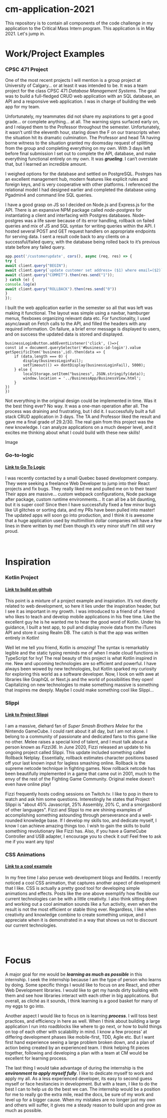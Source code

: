 # cm-application-2021
This repository is to contain all components of the code challenge in my application to the Critical Mass Intern program. This application is in May 2021. Let's jump in.

# Work/Project Examples

### CPSC 471 Project
One of the most recent projects I will mention is a group project at University of Calgary… or at least it was intended to be.
It was a team project for the class CPSC 471 *Database Management Systems*. The goal was to build a full-fledged CRUD web application with an SQL database,
 an API and a responsive web application. I was in charge of building the web app for my team.


Unfortunately, my teammates did not share my aspirations to get a good grade… or complete anything… at all.
 The warning signs surfaced early on, and I relayed them to the Professor throughout the semester.
 Unfortunately, it wasn’t until the eleventh hour, staring down the F on our transcripts when the situation hit its dramatic culmination.
 The Professor and head TA having borne witness to the situation granted my doomsday request of splitting from the group and completing everything on my own.
 With 3 days left before final submission I set out to complete the API, database, and make everything functional entirely on my own.
 It was ***grueling***. I can’t overstate that, but I learned an incredible amount. 

I weighed options for the database and settled on PostgreSQL.
 Postrges has an excellent management hub, modern features like explicit rules and foreign keys, and is very cooperative with other platforms.
 I referenced the relational model I had designed earlier and completed the database using Pgadmin4 and command line SQL queries.


I have a good grasp on JS so I decided on Node.js and Express.js for the API.
 There is an expansive NPM package called *node-postgres* for instantiating a client and interfacing with Postgres databases.
 Node-postgres was a life saver because of its error handling, rollback on failed queries and mix of JS and SQL syntax for writing queries within the API.
 I hosted several POST and GET request handlers on appropriate endpoints for serving data.
 I sent a result code back to any clients on a successful/failed query, with the database being rolled back to it’s previous state before any failed query.
    
```javascript
app.post('/customerupdate', cors(), async (req, res) => {
try {
await client.query("BEGIN");
await client.query(`update customer set address= ($1) where email=($2)`, [`${req.body.data.address}`, `${req.body.data.email}`])
await client.query("COMMIT").then(res.send("1"));
} catch (e) {
console.log(e)
await client.query("ROLLBACK").then(res.send("0"))
}
});
```


I built the web application earlier in the semester so all that was left was making it functional.
 The layout was simple using a navbar, hamburger menus, flexboxes organizing relevant data etc.
 For functionality, I used async/await on Fetch calls to the API, and filled the headers with any required information.
 On failure, a brief error message is displayed to users, and on success the updated data is stored and displayed.
	
	
	businessLoginButton.addEventListener('click', ()=>{
    const id = document.querySelector('#business-id-login').value
    getSpecificItem('business',id).then(data => {
        if (data.length === 0) {
            display(businessLoginFail);
            setTimeout(() => dontDisplay(businessLoginFail), 5000);
        } else {
            localStorage.setItem("business", JSON.stringify(data));
            window.location = '../BusinessApp/BusinessView.html';
        }
    })
	})


Not everything in the original design could be implemented in time. Was it the best thing ever? No way. It was a one-man operation after all.
 The process was draining and frustrating, but I did it. I successfully built a full stack CRUD application in 3 days.
 The TA and Professor liked the result and gave me a final grade of 29.2/30.
 The real gain from this project was the new knowledge.
 I can analyze applications on a much deeper level, and it excites me thinking about what I could build with these new skills!

Image

### Go-to-logic
#### [Link to Go To Logic](https://gotologic.ca/)

I was recently contacted by a small Quebec based development company.
 They were seeking a freelance Web Developer to jump into their React projects and fix bugs.
 They really liked me and pulled me on to their team!
 Their apps are massive… custom webpack configurations, Node package after package, custom runtime environments…
 It can all be a bit daunting, but it is super cool! Since then I have successfully fixed a few minor bugs like UI glitches or sorting data, and my PRs have been pulled into master!
 The updated apps will soon go into production, and I think it is awesome that a huge application used by multimillion dollar companies will have a few lines in there written by me!
 Even though it’s very minor stuff I’m still very proud.  
<br>
<br>

# Inspiration

### Kotlin Project
#### [Link to build on github](https://github.com/TheBueckert/CodingProject)

This point is a mixture of a project example and inspiration.
 It’s not directly related to web development, so here it lies under the inspiration header, but I see it as important in my growth.
 I was introduced to a friend of a friend who likes to teach and develop mobile applications in his free time.
 Like the excellent guy he is he wanted me to hear the good word of Kotlin.
 Under his guidance, I built a test app, to pull and display movie data from the iTunes API and store it using Realm DB.
 The catch is that the app was written entirely in Kotlin! 

Well let me tell you friend, Kotlin is *amazing*!
 The syntax is remarkably legible and the static typing reminds me of when I made cloud functions in TypeScript for Ivy!
 The real beauty of this project is what Kotlin inspired in me. New and upcoming technologies are so efficient and powerful.
 I have always been wowed by new technologies, but Kotlin sparked my curiosity for exploring this world as a software developer.
 Now, I look on with awe at libraries like GraphQL or Next.js and the world of possibilities they open!
 Capitalizing on new technologies to make something massive is something that inspires me deeply.
 Maybe I could make something cool like Slippi...

### Slippi
#### [Link to Project Slippi](https://slippi.gg/)

I am a massive, diehard fan of *Super Smash Brothers Melee* for the Nintendo GameCube.
 I could rant about it all day, but I am not alone.
 I belong to a community of passionate and dedicated fans to this game like no other.
 Melee raises a special kind of talent, and I must talk about a person known as *Fizzi36*.
 In June 2020, Fizzi released an update to his ongoing project called Slippi.
 This update included something called Rollback Netplay.
 Essentially, rollback estimates character positions based off your last known input for lagless smashing online.
 Rollback is the supreme netcode technique in fighting games.
 Now rollback netcode has been beautifully implemented in a game that came out in 2001, much to the envy of the rest of the Fighting Game Community.
 Original melee doesn’t even have online play!

Fizzi frequently hosts coding sessions on Twitch.tv.
 I like to pop in there to watch and ask him some questions.
 Interestingly he states that Project Slippi is "about 45% Javascript, 25% Assembly, 20% C, and a smorgasbord of other languages".
 Fizzi and Slippi to me are shining examples of accomplishing something astounding through perseverance and a well-rounded knowledge base.
 If I develop my skills too, and dedicate myself, I know I can achieve amazing things too.
 I wish to gain the skills to build something revolutionary like Fizzi has.
 Also, if you have a GameCube Controller and USB adapter, I encourage you to check it out! Feel free to ask me if you want any tips!

### CSS Animations
#### [Link to a cool example](https://www.reddit.com/r/webdev/comments/mboqa2/the_tilt_to_make_room_for_a_menu_is_a_nice_effect/)

In my free time I also peruse web development blogs and Reddits.
 I recently noticed a cool CSS animation, that captures another aspect of development that I like.
 CSS is actually a pretty good tool for developing simple animations and effects.
 Posts like the one above exemplify how flexible our current technologies can be with a little creativity.
 I also think sitting down and working out a cool animation sounds like a fun activity, even when the result is not the most efficient or stable thing ever.
 Regardless, I like when creativity and knowledge combine to create something unique, and I appreciate when it is demonstrated in a way that shows us not to discount our current technologies.

<br>
<br>

# Focus

A major goal for me would be ***learning as much as possible*** in this internship.
 I seek the internship because I am the type of person who learns by doing.
 Some specific things I would like to focus on are React, and other Web Development libraries.
 I would like to get my hands dirty building with them and see how libraries interact with each other in big applications.
 But overall, as cliché as it sounds, I think learning is a good basket for many of my eggs to go into.
 
Another aspect I would like to focus on is learning ***process***.
 I will toss best practices, and efficiency in here as well.
 When I think about building a large application I run into roadblocks like where to go next, or how to build things on top of each other with scalability in mind.
 I know a few process’ at differing development phases like mobile-first, TDD, Agile etc.
 But I want first hand experience seeing a large problem broken down, and a plan of action being created by an experienced team.
 I think helping fit pieces together, following and developing a plan with a team at CM would be excellent for learning process.
 
The last thing I would take advantage of during the internship is the ***environment to apply myself fully***.
 I like to dedicate myself to work and apply my all.
 As a less experienced developer, its easy to second guess myself or face hesitancies in development.
 But with a team, I like to do the best I can to help *us* do the best we can.
 The internship would be a position for me to really go the extra mile, read the docs, be sure of my work and level up for a bigger cause.
 When my mistakes are no longer just my own and others will suffer, it gives me a steady reason to build upon and grow as much as possible.
 

